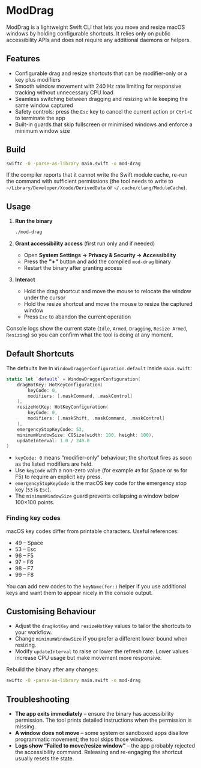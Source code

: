 # ModDrag

ModDrag is a lightweight Swift CLI that lets you move and resize macOS windows by holding configurable shortcuts. It relies only on public accessibility APIs and does not require any additional daemons or helpers.

## Features

-   Configurable drag and resize shortcuts that can be modifier-only or a key plus modifiers
-   Smooth window movement with 240 Hz rate limiting for responsive tracking without unnecessary CPU load
-   Seamless switching between dragging and resizing while keeping the same window captured
-   Safety controls: press the `Esc` key to cancel the current action or `Ctrl+C` to terminate the app
-   Built-in guards that skip fullscreen or minimised windows and enforce a minimum window size

## Build

```bash
swiftc -O -parse-as-library main.swift -o mod-drag
```

If the compiler reports that it cannot write the Swift module cache, re-run the command with sufficient permissions (the tool needs to write to `~/Library/Developer/Xcode/DerivedData` or `~/.cache/clang/ModuleCache`).

## Usage

1. **Run the binary**

    ```bash
    ./mod-drag
    ```

2. **Grant accessibility access** (first run only and if needed)

    - Open **System Settings → Privacy & Security → Accessibility**
    - Press the **"+"** button and add the compiled `mod-drag` binary
    - Restart the binary after granting access

3. **Interact**

    - Hold the drag shortcut and move the mouse to relocate the window under the cursor
    - Hold the resize shortcut and move the mouse to resize the captured window
    - Press `Esc` to abandon the current operation

Console logs show the current state (`Idle`, `Armed`, `Dragging`, `Resize Armed`, `Resizing`) so you can confirm what the tool is doing at any moment.

## Default Shortcuts

The defaults live in `WindowDraggerConfiguration.default` inside `main.swift`:

```swift
static let `default` = WindowDraggerConfiguration(
    dragHotKey: HotKeyConfiguration(
        keyCode: 0,
        modifiers: [.maskCommand, .maskControl]
    ),
    resizeHotKey: HotKeyConfiguration(
        keyCode: 0,
        modifiers: [.maskShift, .maskCommand, .maskControl]
    ),
    emergencyStopKeyCode: 53,
    minimumWindowSize: CGSize(width: 100, height: 100),
    updateInterval: 1.0 / 240.0
)
```

-   `keyCode: 0` means “modifier-only” behaviour; the shortcut fires as soon as the listed modifiers are held.
-   Use `keyCode` with a non-zero value (for example `49` for Space or `96` for F5) to require an explicit key press.
-   `emergencyStopKeyCode` is the macOS key code for the emergency stop key (`53` is `Esc`).
-   The `minimumWindowSize` guard prevents collapsing a window below 100×100 points.

### Finding key codes

macOS key codes differ from printable characters. Useful references:

-   49 – Space
-   53 – Esc
-   96 – F5
-   97 – F6
-   98 – F7
-   99 – F8

You can add new codes to the `keyName(for:)` helper if you use additional keys and want them to appear nicely in the console output.

## Customising Behaviour

-   Adjust the `dragHotKey` and `resizeHotKey` values to tailor the shortcuts to your workflow.
-   Change `minimumWindowSize` if you prefer a different lower bound when resizing.
-   Modify `updateInterval` to raise or lower the refresh rate. Lower values increase CPU usage but make movement more responsive.

Rebuild the binary after any changes:

```bash
swiftc -O -parse-as-library main.swift -o mod-drag
```

## Troubleshooting

-   **The app exits immediately** – ensure the binary has accessibility permission. The tool prints detailed instructions when the permission is missing.
-   **A window does not move** – some system or sandboxed apps disallow programmatic movement; the tool skips those windows.
-   **Logs show “Failed to move/resize window”** – the app probably rejected the accessibility command. Releasing and re-engaging the shortcut usually resets the state.
